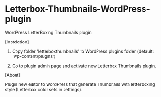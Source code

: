 Letterbox-Thumbnails-WordPress-plugin
=====================================

WordPress LetterBoxing Thumbnails plugin

[Instalation]

1. Copy folder 'letterboxthumbnails' to WordPress plugins folder (default: 'wp-content\plugins\')

2. Go to plugin admin page and activate new Letterbox Thumbnails plugin.

[About]

Plugin new editor to WordPress that generate Thumbnails with letterboxing style (Letterbox color sets in settings).